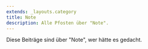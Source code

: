 ```yaml
---
extends: _layouts.category
title: Note
description: Alle Pfosten über "Note".
---
```

          
Diese Beiträge sind über "Note", wer hätte es gedacht.
          